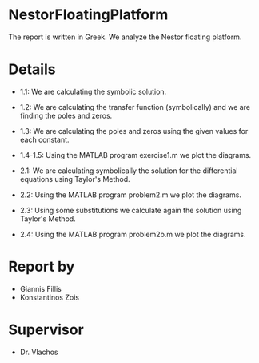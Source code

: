 # NestorFloatingPlatform

The report is written in Greek.
We analyze the Nestor floating platform.

# Details

- 1.1:
  We are calculating the symbolic solution.

- 1.2:
  We are calculating the transfer function (symbolically) and we are finding the poles and zeros.

- 1.3:
  We are calculating the poles and zeros using the given values for each constant.

- 1.4-1.5:
  Using the MATLAB program exercise1.m we plot the diagrams.

- 2.1:
  We are calculating symbolically the solution for the differential equations using Taylor's Method.

- 2.2:
  Using the MATLAB program problem2.m we plot the diagrams.

- 2.3:
  Using some substitutions we calculate again the solution using Taylor's Method.

- 2.4:
  Using the MATLAB program problem2b.m we plot the diagrams.
 
# Report by

- Giannis Fillis
- Konstantinos Zois

# Supervisor

- Dr. Vlachos
